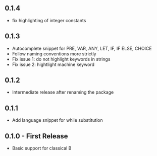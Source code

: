 ## 0.1.4
* fix highlighting of integer constants

## 0.1.3
* Autocomplete snippet for PRE, VAR, ANY, LET, IF, IF ELSE, CHOICE
* Follow naming conventions more strictly
* Fix issue 1: do not highlight keywords in strings
* Fix issue 2: hightlight machine keyword

## 0.1.2
* Intermediate release after renaming the package

## 0.1.1
* Add language snippet for while substitution

## 0.1.0 - First Release
* Basic support for classical B
